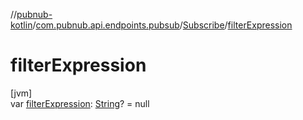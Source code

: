 //[pubnub-kotlin](../../../index.md)/[com.pubnub.api.endpoints.pubsub](../index.md)/[Subscribe](index.md)/[filterExpression](filter-expression.md)

# filterExpression

[jvm]\
var [filterExpression](filter-expression.md): [String](https://kotlinlang.org/api/latest/jvm/stdlib/kotlin/-string/index.html)? = null
